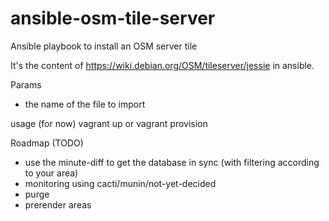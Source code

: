 # ansible-osm-tile-server
Ansible playbook to install an OSM server tile

It's the content of https://wiki.debian.org/OSM/tileserver/jessie in ansible.

Params 
- the name of the file to import

usage (for now)
vagrant up
or 
vagrant provision
 
Roadmap (TODO)
- use the minute-diff to get the database in sync (with filtering according to your area)
- monitoring using cacti/munin/not-yet-decided
- purge
- prerender areas
